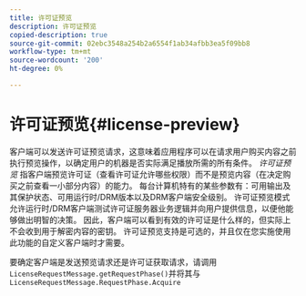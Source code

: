 ```yaml
---
title: 许可证预览
description: 许可证预览
copied-description: true
source-git-commit: 02ebc3548a254b2a6554f1ab34afbb3ea5f09bb8
workflow-type: tm+mt
source-wordcount: '200'
ht-degree: 0%

---
```


# 许可证预览{#license-preview}

客户端可以发送许可证预览请求，这意味着应用程序可以在请求用户购买内容之前执行预览操作，以确定用户的机器是否实际满足播放所需的所有条件。 *许可证预览* 指客户端预览许可证（查看许可证允许哪些权限）而不是预览内容（在决定购买之前查看一小部分内容）的能力。 每台计算机特有的某些参数有：可用输出及其保护状态、可用运行时/DRM版本以及DRM客户端安全级别。 许可证预览模式允许运行时/DRM客户端测试许可证服务器业务逻辑并向用户提供信息，以便他能够做出明智的决策。 因此，客户端可以看到有效的许可证是什么样的，但实际上不会收到用于解密内容的密钥。 许可证预览支持是可选的，并且仅在您实施使用此功能的自定义客户端时才需要。

要确定客户端是发送预览请求还是许可证获取请求，请调用 `LicenseRequestMessage.getRequestPhase()`并将其与 `LicenseRequestMessage.RequestPhase.Acquire`
